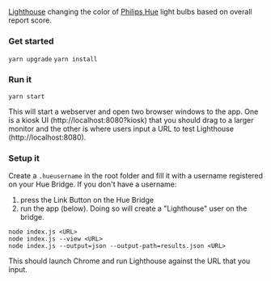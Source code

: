 [Lighthouse](https://github.com/GoogleChrome/lighthouse) changing the color
of [Philips Hue](https://www.developers.meethue.com/philips-hue-api) light bulbs
based on overall report score.

### Get started

`yarn upgrade`
`yarn install`

### Run it

    yarn start

This will start a webserver and open two browser windows to the app. One is a
kiosk UI (http://localhost:8080?kiosk) that you should drag to a larger monitor
and the other is where users input a URL to test Lighthouse (http://localhost:8080).

### Setup it

Create a `.hueusername` in the root folder and fill it with a username
registered on your Hue Bridge. If you don't have a username:

1. press the Link Button on the Hue Bridge
2. run the app (below). Doing so will create a "Lighthouse" user on the bridge.

```
node index.js <URL>
node index.js --view <URL>
node index.js --output=json --output-path=results.json <URL>
```

This should launch Chrome and run Lighthouse against the URL that you input.
